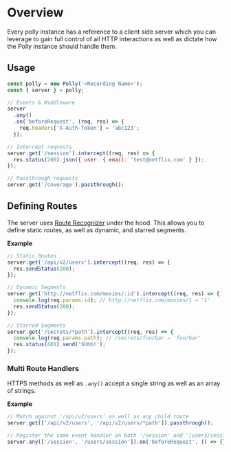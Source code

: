 # Overview

Every polly instance has a reference to a client side server which you can leverage
to gain full control of all HTTP interactions as well as dictate how the Polly instance
should handle them.

## Usage

```js
const polly = new Polly('<Recording Name>');
const { server } = polly;

// Events & Middleware
server
  .any()
  .on('beforeRequest', (req, res) => {
    req.headers['X-Auth-Token'] = 'abc123';
  });

// Intercept requests
server.get('/session').intercept((req, res) => {
  res.status(200).json({ user: { email: 'test@netflix.com' } });
});

// Passthrough requests
server.get('/coverage').passthrough();
```

## Defining Routes

The server uses [Route Recognizer](https://github.com/tildeio/route-recognizer)
under the hood. This allows you to define static routes, as well as dynamic,
and starred segments.

__Example__

```js
// Static Routes
server.get('/api/v2/users').intercept((req, res) => {
  res.sendStatus(200);
});

// Dynamic Segments
server.get('http://netflix.com/movies/:id').intercept((req, res) => {
  console.log(req.params.id); // http://netflix.com/movies/1 → '1'
  res.sendStatus(200);
});

// Starred Segments
server.get('/secrets/*path').intercept((req, res) => {
  console.log(req.params.path); // /secrets/foo/bar → 'foo/bar'
  res.status(401).send('Shhh!');
});
```

### Multi Route Handlers

HTTPS methods as well as `.any()` accept a single string
as well as an array of strings.

__Example__

```js
// Match against '/api/v2/users' as well as any child route
server.get(['/api/v2/users', '/api/v2/users/*path']).passthrough();

// Register the same event handler on both '/session' and '/users/session'
server.any(['/session', '/users/session']).on('beforeRequest', () => {});
```
